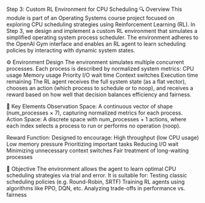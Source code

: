 Step 3: Custom RL Environment for CPU Scheduling
🔍 Overview
This module is part of an Operating Systems course project focused on exploring CPU scheduling strategies using Reinforcement Learning (RL).
In Step 3, we design and implement a custom RL environment that simulates a simplified operating system process scheduler. The environment adheres to the OpenAI Gym interface and enables an RL agent to learn scheduling policies by interacting with dynamic system states.

⚙️ Environment Design
The environment simulates multiple concurrent processes. Each process is described by normalized system metrics:
CPU usage
Memory usage
Priority
I/O wait time
Context switches
Execution time remaining
The RL agent receives the full system state (as a flat vector), chooses an action (which process to schedule or to noop), and receives a reward based on how well that decision balances efficiency and fairness.

🔑 Key Elements
Observation Space:
A continuous vector of shape (num_processes × 7), capturing normalized metrics for each process.
Action Space:
A discrete space with num_processes + 1 actions, where each index selects a process to run or performs no operation (noop).

Reward Function:
Designed to encourage:
High throughput (low CPU usage)
Low memory pressure
Prioritizing important tasks
Reducing I/O wait
Minimizing unnecessary context switches
Fair treatment of long-waiting processes

🎯 Objective
The environment allows the agent to learn optimal CPU scheduling strategies via trial and error. It is suitable for:
Testing classic scheduling policies (e.g. Round-Robin, SRTF)
Training RL agents using algorithms like PPO, DQN, etc.
Analyzing trade-offs in performance vs. fairness
